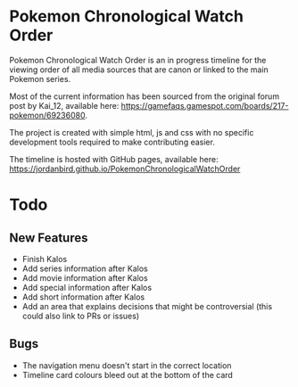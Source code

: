 # Pokemon Chronological Watch Order
Pokemon Chronological Watch Order is an in progress timeline for the viewing order of all media sources that are canon or linked to the main Pokemon series.

Most of the current information has been sourced from the original forum post by Kai_12, available here: https://gamefaqs.gamespot.com/boards/217-pokemon/69236080.

The project is created with simple html, js and css with no specific development tools required to make contributing easier.

The timeline is hosted with GitHub pages, available here: https://jordanbird.github.io/PokemonChronologicalWatchOrder

# Todo
## New Features
* Finish Kalos
* Add series information after Kalos
* Add movie information after Kalos
* Add special information after Kalos
* Add short information after Kalos
* Add an area that explains decisions that might be controversial (this could also link to PRs or issues)

## Bugs
* The navigation menu doesn't start in the correct location
* Timeline card colours bleed out at the bottom of the card